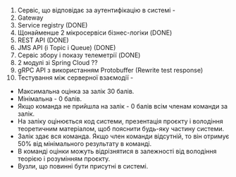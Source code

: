 1) Сервіс, що відповідає за аутентифікацію в системі -
2) Gateway 
3) Service registry (DONE)
4) Щонайменше 2 мікросервіси бізнес-логіки (DONE)
5) REST API (DONE)
6) JMS API (i Topic i Queue) (DONE)
7) Сервіс збору і показу телеметрії (DONE)
8) 2 модулі зі Spring Cloud ??
9) gRPC API з використанням Protobuffer (Rewrite test response)
10) Тестування між серверної взаємодії -

* Максимальна оцінка за залік 30 балів.
* Мінімальна - 0 балів. 
* Якщо команда не прийшла на залік - 0 балів всім членам команди за залік. 
* На заліку оцінюється код системи, презентація проєкту і володіння теоретичним матеріалом, щоб пояснити будь-яку частину системи. 
* Залік здає вся команда. Якщо член команди відсутній, то він отримує 50% від мінімального результату в команді. 
* В команді оцінки можуть відрізнятися в залежності від володіння теорією і розумінням проєкту. 
* Вузли, що повинні бути присутні в системі.